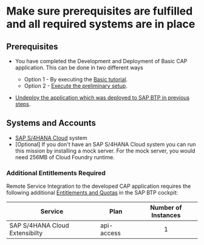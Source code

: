 # Make sure prerequisites are fulfilled and all required systems are in place

## Prerequisites
* You have completed the Development and Deployment of Basic CAP application. This can be done in two different ways
    - Option 1 - By executing the [Basic tutorial](https://developers.sap.com/tutorials/deploy-to-cf.html).
    - Option 2 - [Execute the preliminary setup](../../prerequisite-for-sample/prerquites-for-sample.md).

* [Undeploy the application which was deployed to SAP BTP in previous steps](../../../prerequisite-for-sample/prerquites-for-sample.md#undeploy-the-application).

## Systems and Accounts

* [SAP S/4HANA Cloud](https://www.sap.com/products/erp/s4hana.html) system 
* [Optional] If you don't have an SAP S/4HANA Cloud system you can run this mission by installing a mock server. For the mock server, you would need 256MB of Cloud Foundry runtime.

### Additional Entitlements Required

Remote Service Integration to the developed CAP application requires the following additional [Entitlements and Quotas](https://help.sap.com/products/BTP/65de2977205c403bbc107264b8eccf4b/00aa2c23479d42568b18882b1ca90d79.html?locale=en-US) in the SAP BTP cockpit:

| Service                           | Plan       | Number of Instances |
|-----------------------------------|------------|:-------------------:|
| SAP S/4HANA Cloud Extensibilty | api-access | 1 |






